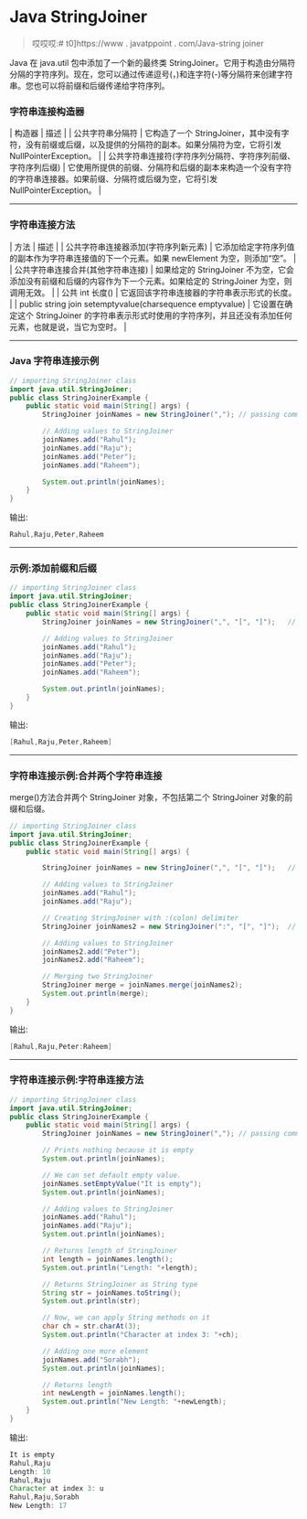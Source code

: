 # Java StringJoiner

> 哎哎哎:# t0]https://www . javatppoint . com/Java-string joiner

Java 在 java.util 包中添加了一个新的最终类 StringJoiner。它用于构造由分隔符分隔的字符序列。现在，您可以通过传递逗号(，)和连字符(-)等分隔符来创建字符串。您也可以将前缀和后缀传递给字符序列。

### 字符串连接构造器

| 构造器 | 描述 |
| 公共字符串分隔符 | 它构造了一个 StringJoiner，其中没有字符，没有前缀或后缀，以及提供的分隔符的副本。如果分隔符为空，它将引发 NullPointerException。 |
| 公共字符串连接符(字符序列分隔符、字符序列前缀、字符序列后缀) | 它使用所提供的前缀、分隔符和后缀的副本来构造一个没有字符的字符串连接器。如果前缀、分隔符或后缀为空，它将引发 NullPointerException。 |

* * *

### 字符串连接方法

| 方法 | 描述 |
| 公共字符串连接器添加(字符序列新元素) | 它添加给定字符序列值的副本作为字符串连接值的下一个元素。如果 newElement 为空，则添加“空”。 |
| 公共字符串连接合并(其他字符串连接) | 如果给定的 StringJoiner 不为空，它会添加没有前缀和后缀的内容作为下一个元素。如果给定的 StringJoiner 为空，则调用无效。 |
| 公共 int 长度() | 它返回该字符串连接器的字符串表示形式的长度。 |
| public string join setemptyvalue(charsequence emptyvalue) | 它设置在确定这个 StringJoiner 的字符串表示形式时使用的字符序列，并且还没有添加任何元素，也就是说，当它为空时。 |

* * *

### Java 字符串连接示例

```java
// importing StringJoiner class
import java.util.StringJoiner;
public class StringJoinerExample {
	public static void main(String[] args) {
		StringJoiner joinNames = new StringJoiner(",");	// passing comma(,) as delimiter 

		// Adding values to StringJoiner
		joinNames.add("Rahul");
		joinNames.add("Raju");
		joinNames.add("Peter");
		joinNames.add("Raheem");

		System.out.println(joinNames);
	}
}

```

输出:

```java
Rahul,Raju,Peter,Raheem

```

* * *

### 示例:添加前缀和后缀

```java
// importing StringJoiner class
import java.util.StringJoiner;
public class StringJoinerExample {
	public static void main(String[] args) {
		StringJoiner joinNames = new StringJoiner(",", "[", "]");	// passing comma(,) and square-brackets as delimiter 

		// Adding values to StringJoiner
		joinNames.add("Rahul");
		joinNames.add("Raju");
		joinNames.add("Peter");
		joinNames.add("Raheem");

		System.out.println(joinNames);
	}
}

```

输出:

```java
[Rahul,Raju,Peter,Raheem]

```

* * *

### 字符串连接示例:合并两个字符串连接

merge()方法合并两个 StringJoiner 对象，不包括第二个 StringJoiner 对象的前缀和后缀。

```java
// importing StringJoiner class
import java.util.StringJoiner;
public class StringJoinerExample {
	public static void main(String[] args) {

		StringJoiner joinNames = new StringJoiner(",", "[", "]");	// passing comma(,) and square-brackets as delimiter 

		// Adding values to StringJoiner
		joinNames.add("Rahul");
		joinNames.add("Raju");

		// Creating StringJoiner with :(colon) delimiter
		StringJoiner joinNames2 = new StringJoiner(":", "[", "]");	// passing colon(:) and square-brackets as delimiter 

		// Adding values to StringJoiner
		joinNames2.add("Peter");
		joinNames2.add("Raheem");

		// Merging two StringJoiner
		StringJoiner merge = joinNames.merge(joinNames2); 
		System.out.println(merge);
	}
}

```

输出:

```java
[Rahul,Raju,Peter:Raheem]

```

* * *

### 字符串连接示例:字符串连接方法

```java
// importing StringJoiner class
import java.util.StringJoiner;
public class StringJoinerExample {
	public static void main(String[] args) {
		StringJoiner joinNames = new StringJoiner(",");	// passing comma(,) as delimiter 

		// Prints nothing because it is empty
		System.out.println(joinNames);

		// We can set default empty value.
		joinNames.setEmptyValue("It is empty");
		System.out.println(joinNames);

		// Adding values to StringJoiner
		joinNames.add("Rahul");
		joinNames.add("Raju");
		System.out.println(joinNames);

		// Returns length of StringJoiner
		int length = joinNames.length();
		System.out.println("Length: "+length);

		// Returns StringJoiner as String type 
		String str = joinNames.toString();
		System.out.println(str);

		// Now, we can apply String methods on it
		char ch = str.charAt(3);
		System.out.println("Character at index 3: "+ch);

		// Adding one more element 
		joinNames.add("Sorabh");
		System.out.println(joinNames);

		// Returns length
		int newLength = joinNames.length();
		System.out.println("New Length: "+newLength);
	}
}

```

输出:

```java
It is empty
Rahul,Raju
Length: 10
Rahul,Raju
Character at index 3: u
Rahul,Raju,Sorabh
New Length: 17

```